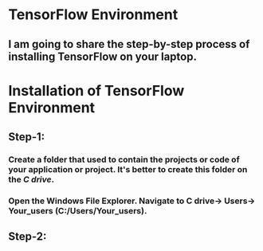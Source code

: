 # TensorFlow Environment
## I am going to share the step-by-step process of installing TensorFlow on your laptop.
# Installation of TensorFlow Environment
## Step-1:
### Create a folder that used to contain the projects or code of your application or project. It's better to create this folder on the _C drive_.
### Open the Windows File Explorer. Navigate to C drive-> Users-> Your_users (C:/Users/Your_users).
## Step-2:
